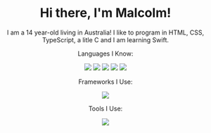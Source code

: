 <div align="center">
  <h1>Hi there, I'm Malcolm!</h1>
  <p>I am a 14 year-old living in Australia! I like to program in HTML, CSS, TypeScript, a litle C and I am learning Swift.</p>
  <p>Languages I Know:</p>
  <img src="https://img.shields.io/badge/html5-%23E34F26.svg?style=for-the-badge&logo=html5&logoColor=white">
  <img src="https://img.shields.io/badge/css3-%231572B6.svg?style=for-the-badge&logo=css3&logoColor=white">
  <img src="https://img.shields.io/badge/typescript-%23007ACC.svg?style=for-the-badge&logo=typescript&logoColor=white">
  <img src="https://img.shields.io/badge/swift-%23FF5733.svg?style=for-the-badge&logo=swift&logoColor=white">
  <img src="https://img.shields.io/badge/C-%2300599C.svg?style=for-the-badge&logo=c&logoColor=white">
  <p>Frameworks I Use:</p>
  <img src="https://img.shields.io/badge/react-%23007ACC.svg?style=for-the-badge&logo=react&logoColor=white">
  <p>Tools I Use:</p>
  <img src="https://img.shields.io/badge/GIT-%23F05033.svg?style=for-the-badge&logo=git&logoColor=white">
</div>
